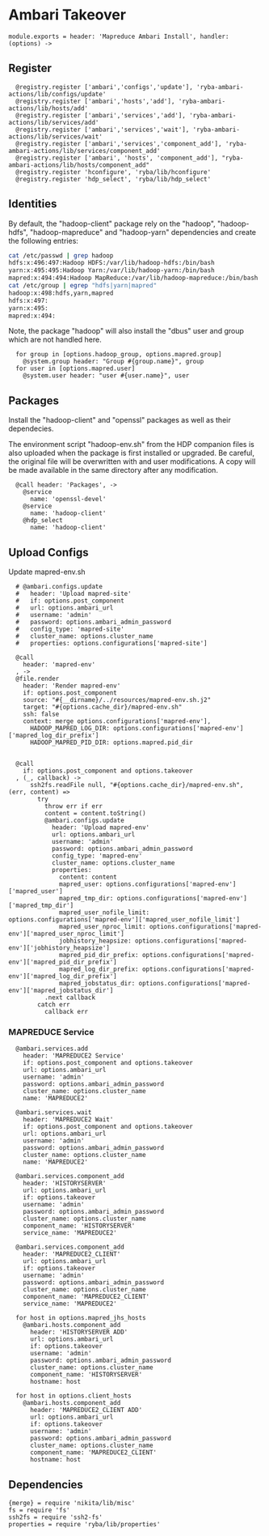 
# Ambari Takeover

    module.exports = header: 'Mapreduce Ambari Install', handler: (options) ->
      
## Register

      @registry.register ['ambari','configs','update'], 'ryba-ambari-actions/lib/configs/update'
      @registry.register ['ambari','hosts','add'], 'ryba-ambari-actions/lib/hosts/add'
      @registry.register ['ambari','services','add'], 'ryba-ambari-actions/lib/services/add'
      @registry.register ['ambari','services','wait'], 'ryba-ambari-actions/lib/services/wait'
      @registry.register ['ambari','services','component_add'], 'ryba-ambari-actions/lib/services/component_add'
      @registry.register ['ambari', 'hosts', 'component_add'], "ryba-ambari-actions/lib/hosts/component_add"
      @registry.register 'hconfigure', 'ryba/lib/hconfigure'
      @registry.register 'hdp_select', 'ryba/lib/hdp_select'

## Identities

By default, the "hadoop-client" package rely on the "hadoop", "hadoop-hdfs",
"hadoop-mapreduce" and "hadoop-yarn" dependencies and create the following
entries:

```bash
cat /etc/passwd | grep hadoop
hdfs:x:496:497:Hadoop HDFS:/var/lib/hadoop-hdfs:/bin/bash
yarn:x:495:495:Hadoop Yarn:/var/lib/hadoop-yarn:/bin/bash
mapred:x:494:494:Hadoop MapReduce:/var/lib/hadoop-mapreduce:/bin/bash
cat /etc/group | egrep "hdfs|yarn|mapred"
hadoop:x:498:hdfs,yarn,mapred
hdfs:x:497:
yarn:x:495:
mapred:x:494:
```

Note, the package "hadoop" will also install the "dbus" user and group which are
not handled here.

      for group in [options.hadoop_group, options.mapred.group]
        @system.group header: "Group #{group.name}", group
      for user in [options.mapred.user]
        @system.user header: "user #{user.name}", user

## Packages

Install the "hadoop-client" and "openssl" packages as well as their
dependecies.

The environment script "hadoop-env.sh" from the HDP companion files is also
uploaded when the package is first installed or upgraded. Be careful, the
original file will be overwritten with and user modifications. A copy will be
made available in the same directory after any modification.

      @call header: 'Packages', ->
        @service
          name: 'openssl-devel'
        @service
          name: 'hadoop-client'
        @hdp_select
          name: 'hadoop-client'

## Upload Configs
Update mapred-env.sh

      # @ambari.configs.update
      #   header: 'Upload mapred-site'
      #   if: options.post_component
      #   url: options.ambari_url
      #   username: 'admin'
      #   password: options.ambari_admin_password
      #   config_type: 'mapred-site'
      #   cluster_name: options.cluster_name
      #   properties: options.configurations['mapred-site']

      @call
        header: 'mapred-env'
      , ->
      @file.render
        header: 'Render mapred-env'
        if: options.post_component
        source: "#{__dirname}/../resources/mapred-env.sh.j2"
        target: "#{options.cache_dir}/mapred-env.sh"
        ssh: false
        context: merge options.configurations['mapred-env'],
          HADOOP_MAPRED_LOG_DIR: options.configurations['mapred-env']['mapred_log_dir_prefix']
          HADOOP_MAPRED_PID_DIR: options.mapred.pid_dir


      @call
        if: options.post_component and options.takeover
      , (_, callback) ->
          ssh2fs.readFile null, "#{options.cache_dir}/mapred-env.sh", (err, content) =>
            try
              throw err if err
              content = content.toString()
              @ambari.configs.update
                header: 'Upload mapred-env'
                url: options.ambari_url
                username: 'admin'
                password: options.ambari_admin_password
                config_type: 'mapred-env'
                cluster_name: options.cluster_name
                properties: 
                  content: content
                  mapred_user: options.configurations['mapred-env']['mapred_user']
                  mapred_tmp_dir: options.configurations['mapred-env']['mapred_tmp_dir']
                  mapred_user_nofile_limit: options.configurations['mapred-env']['mapred_user_nofile_limit']
                  mapred_user_nproc_limit: options.configurations['mapred-env']['mapred_user_nproc_limit']
                  jobhistory_heapsize: options.configurations['mapred-env']['jobhistory_heapsize']
                  mapred_pid_dir_prefix: options.configurations['mapred-env']['mapred_pid_dir_prefix']
                  mapred_log_dir_prefix: options.configurations['mapred-env']['mapred_log_dir_prefix']
                  mapred_jobstatus_dir: options.configurations['mapred-env']['mapred_jobstatus_dir']
              .next callback
            catch err
              callback err

### MAPREDUCE Service
      
      @ambari.services.add
        header: 'MAPREDUCE2 Service'
        if: options.post_component and options.takeover
        url: options.ambari_url
        username: 'admin'
        password: options.ambari_admin_password
        cluster_name: options.cluster_name
        name: 'MAPREDUCE2'

      @ambari.services.wait
        header: 'MAPREDUCE2 Wait'
        if: options.post_component and options.takeover
        url: options.ambari_url
        username: 'admin'
        password: options.ambari_admin_password
        cluster_name: options.cluster_name
        name: 'MAPREDUCE2'
        
      @ambari.services.component_add
        header: 'HISTORYSERVER'
        url: options.ambari_url
        if: options.takeover
        username: 'admin'
        password: options.ambari_admin_password
        cluster_name: options.cluster_name
        component_name: 'HISTORYSERVER'
        service_name: 'MAPREDUCE2'
        
      @ambari.services.component_add
        header: 'MAPREDUCE2_CLIENT'
        url: options.ambari_url
        if: options.takeover
        username: 'admin'
        password: options.ambari_admin_password
        cluster_name: options.cluster_name
        component_name: 'MAPREDUCE2_CLIENT'
        service_name: 'MAPREDUCE2'

      for host in options.mapred_jhs_hosts
        @ambari.hosts.component_add
          header: 'HISTORYSERVER ADD'
          url: options.ambari_url
          if: options.takeover
          username: 'admin'
          password: options.ambari_admin_password
          cluster_name: options.cluster_name
          component_name: 'HISTORYSERVER'
          hostname: host

      for host in options.client_hosts
        @ambari.hosts.component_add
          header: 'MAPREDUCE2_CLIENT ADD'
          url: options.ambari_url
          if: options.takeover
          username: 'admin'
          password: options.ambari_admin_password
          cluster_name: options.cluster_name
          component_name: 'MAPREDUCE2_CLIENT'
          hostname: host

## Dependencies

    {merge} = require 'nikita/lib/misc'
    fs = require 'fs'
    ssh2fs = require 'ssh2-fs'
    properties = require 'ryba/lib/properties'
